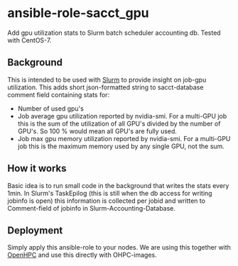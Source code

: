 # ansible-role-sacct_gpu
Add gpu utilization stats to Slurm batch scheduler accounting db. Tested with CentOS-7.

## Background

This is intended to be used with [Slurm](https://slurm.schedmd.com/) to provide insight on job-gpu utilization. This adds short json-formatted string to 
sacct-database comment field containing stats for:

- Number of used gpu's
- Job average gpu utilization reported by nvidia-smi. For a multi-GPU
  job this is the sum of the utilization of all GPU's divided by the
  number of GPU's. So 100 % would mean all GPU's are fully used.
- Job max gpu memory utilization reported by nvidia-smi. For a
  multi-GPU job this is the maximum memory used by any single GPU, not
  the sum.

## How it works

Basic idea is to run small code in the background that writes the stats every 1min. In Slurm's TaskEpilog (this is still when the db access for writing jobinfo is open) 
this information is collected per jobid and written to Comment-field of jobinfo in Slurm-Accounting-Database. 

## Deployment

Simply apply this ansible-role to your nodes. We are using this together with [OpenHPC](https://openhpc.community/) and use this directly with OHPC-images.
